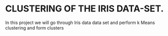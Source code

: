 # CLUSTERING OF THE IRIS DATA-SET.

In this project we will go through Iris data data set and perform k Means clustering and form clusters 
